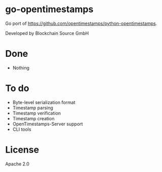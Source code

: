 # go-opentimestamps

Go port of https://github.com/opentimestamps/python-opentimestamps.

Developed by Blockchain Source GmbH

# Done

* Nothing

# To do

* Byte-level serialization format
* Timestamp parsing
* Timestamp verification
* Timestamp creation
* OpenTimestamps-Server support
* CLI tools

# License

Apache 2.0
